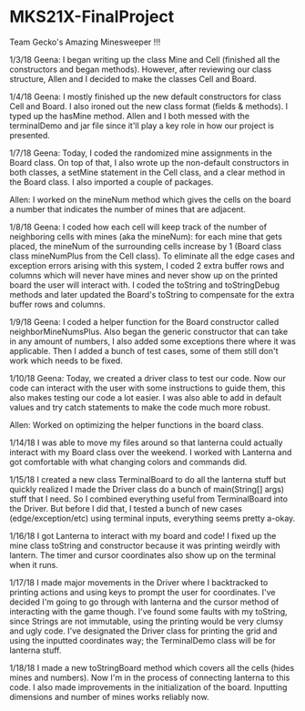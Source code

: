 # MKS21X-FinalProject
Team Gecko's Amazing Minesweeper !!!

1/3/18
Geena: I began writing up the class Mine and Cell (finished all the constructors and began methods). However, after reviewing our class structure, Allen and I decided to make the classes Cell and Board.

1/4/18
Geena: I mostly finished up the new default constructors for class Cell and Board. I also ironed out the new class format (fields & methods). I typed up the hasMine method. Allen and I both messed with the terminalDemo and jar file since it'll play a key role in how our project is presented.

1/7/18
Geena: Today, I coded the randomized mine assignments in the Board class. On top of that, I also wrote up the non-default constructors in both classes, a setMine statement in the Cell class, and a clear method in the Board class. I also imported a couple of packages.

Allen: I worked on the mineNum method which gives the cells on the board a number that indicates the number of mines that are adjacent.

1/8/18
Geena: I coded how each cell will keep track of the number of neighboring cells with mines (aka the mineNum): for each mine that gets placed, the mineNum of the surrounding cells increase by 1 (Board class class mineNumPlus from the Cell class). To eliminate all the edge cases and exception errors arising with this system, I coded 2 extra buffer rows and columns which will never have mines and never show up on the printed board the user will interact with. I coded the toString and toStringDebug methods and later updated the Board's toString to compensate for the extra buffer rows and columns.

1/9/18
Geena: I coded a helper function for the Board constructor called neighborMineNumsPlus. Also began the generic constructor that can take in any amount of numbers, I also added some exceptions there where it was applicable. Then I added a bunch of test cases, some of them still don't work which needs to be fixed.

1/10/18
Geena: Today, we created a driver class to test our code. Now our code can interact with the user with some instructions to guide them, this also makes testing our code a lot easier. I was also able to add in default values and try catch statements to make the code much more robust.

Allen: Worked on optimizing the helper functions in the board class.

1/14/18
I was able to move my files around so that lanterna could actually interact with my Board class over the weekend. I worked with Lanterna and got comfortable with what changing colors and commands did.

1/15/18
I created a new class TerminalBoard to do all the lanterna stuff but quickly realized I made the Driver class do a bunch of main(String[] args) stuff that I need. So I combined everything useful from TerminalBoard into the Driver. But before I did that, I tested a bunch of new cases (edge/exception/etc) using terminal inputs, everything seems pretty a-okay.

1/16/18
I got Lanterna to interact with my board and code! I fixed up the mine class toString and constructor because it was printing weirdly with lantern. The timer and cursor coordinates also show up on the terminal when it runs.

1/17/18
I made major movements in the Driver where I backtracked to printing actions and using keys to prompt the user for coordinates. I've decided I'm going to go through with lanterna and the cursor method of interacting with the game though. I've found some faults with my toString, since Strings are not immutable, using the printing would be very clumsy and ugly code. I've designated the Driver class for printing the grid and using the inputted coordinates way; the TerminalDemo class will be for lanterna stuff.


1/18/18
 I made a new toStringBoard method which covers all the cells (hides mines and numbers). Now I'm in the process of connecting lanterna to this code. I also made improvements in the initialization of the board. Inputting dimensions and number of mines works reliably now. 
